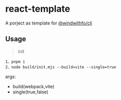 # react-template

A porject as template for [@windwithfo/cli](https://github.com/windwithfo/cli)

## Usage

> init

```
1、pnpm i
2、node build/init.mjs --build=vite --single=true
```
args:
* build(webpack,vite)
* single(true,false)

